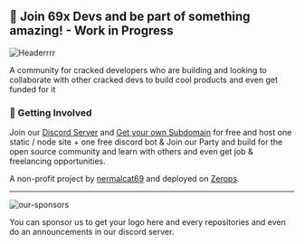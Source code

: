 ## 🌈 Join 69x Devs and be part of something amazing! - Work in Progress
![Headerrrr](https://cdn.discordapp.com/attachments/1226058913477169283/1239200791131062453/header-69xdevs.webp?ex=66420f2b&is=6640bdab&hm=09a1c63acbed2eb80b5c590808a5fbd95848e71a6ecfd1531cc5d3b765a6b131&)

A community for cracked developers who are building and looking to collaborate with other cracked devs to build cool products and even get funded for it

### 🌱 Getting Involved

Join our [Discord Server](https://discord.gg/SH78MsdjCM) and [Get your own Subdomain](https://69x.dev) for free and host one static / node site + one free discord bot & Join our Party and 
build for the open source community and learn with others and even get job & freelancing opportunities.




A non-profit project by [nermalcat69](https://github.com/nermalcat69) and deployed on [Zerops](https://zerops.io).

------------------

![our-sponsors](https://media.discordapp.net/attachments/1239217579827138601/1239217609082142791/MacBook_Pro_16__-_37.webp?ex=66421ed5&is=6640cd55&hm=a1f499b868c5db80a497b5520a660c621cb5bd092bc8375efeedf3f000eea751&=&format=webp&width=2184&height=950)


You can sponsor us to get your logo here and every repositories and even do an announcements in our discord server.
